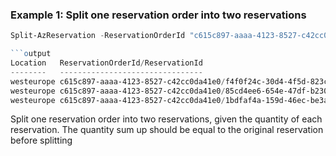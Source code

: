### Example 1: Split one reservation order into two reservations
```powershell
Split-AzReservation -ReservationOrderId "c615c897-aaaa-4123-8527-c42cc0da41e0" -ReservationId "1bdfaf4a-159d-46ec-be3a-f4aa527d423c" -Quantity @(2,8)

```output
Location   ReservationOrderId/ReservationId                                             Sku           State     BenefitStartTime     ExpiryDate           LastUpdatedDateTime  SkuDescription
--------   --------------------------------                                             ---           -----     ----------------     ----------           -------------------  --------------
westeurope c615c897-aaaa-4123-8527-c42cc0da41e0/f4f0f24c-30d4-4f5d-823c-4a9e1e18b381/2  Standard_B1ls Succeeded 7/7/2022 10:55:12 PM 7/7/2025 12:00:00 AM 7/7/2022 11:21:51 PM Reserved VM Ins…
westeurope c615c897-aaaa-4123-8527-c42cc0da41e0/85cd4ee6-654e-47df-b230-7fb2f1e86714/2  Standard_B1ls Succeeded 7/7/2022 10:55:12 PM 7/7/2025 12:00:00 AM 7/7/2022 11:21:51 PM Reserved VM Ins…
westeurope c615c897-aaaa-4123-8527-c42cc0da41e0/1bdfaf4a-159d-46ec-be3a-f4aa527d423c/12 Standard_B1ls Cancelled 7/7/2022 10:55:12 PM 7/7/2025 12:00:00 AM 7/7/2022 11:21:51 PM Reserved VM Ins…
```

Split one reservation order into two reservations, given the quantity of each reservation. The quantity sum up should be equal to the original reservation before splitting
